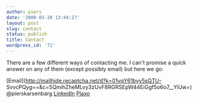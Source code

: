 ```yaml
---
author: piers
date: '2008-03-28 13:44:27'
layout: post
slug: contact
status: publish
title: Contact
wordpress_id: '71'
---
```


There are a few different ways of contacting me. I can't promise a quick
answer on any of them (except possibly email) but here we go:

[Email](http://mailhide.recaptcha.net/d?k=01yqY61byy5sQTU-
SvvcPQyg==&c=5QmihZheMLvy3zUvF8RGRSEpW44EiGgf5o6o7__YiUw=) @pierskarsenbarg
[LinkedIn](http://www.linkedin.com/in/pierskarsenbarg)
[Plaxo](http://piers.myplaxo.com/)
